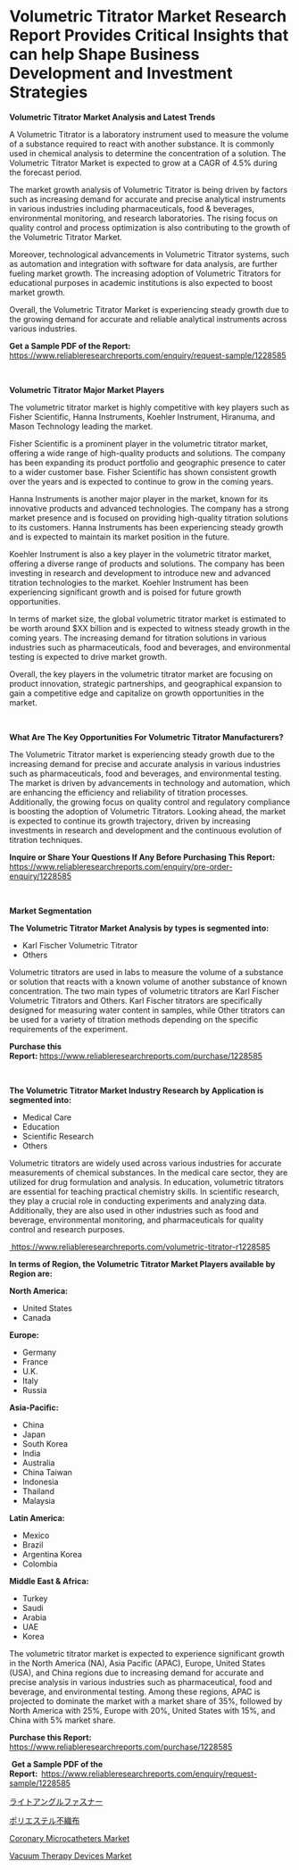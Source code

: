 <p><h1>Volumetric Titrator Market Research Report Provides Critical Insights that can help Shape Business Development and Investment Strategies</h1></p><p><strong>Volumetric Titrator Market Analysis and Latest Trends</strong></p>
<p><p>A Volumetric Titrator is a laboratory instrument used to measure the volume of a substance required to react with another substance. It is commonly used in chemical analysis to determine the concentration of a solution. The Volumetric Titrator Market is expected to grow at a CAGR of 4.5% during the forecast period. </p><p>The market growth analysis of Volumetric Titrator is being driven by factors such as increasing demand for accurate and precise analytical instruments in various industries including pharmaceuticals, food & beverages, environmental monitoring, and research laboratories. The rising focus on quality control and process optimization is also contributing to the growth of the Volumetric Titrator Market.</p><p>Moreover, technological advancements in Volumetric Titrator systems, such as automation and integration with software for data analysis, are further fueling market growth. The increasing adoption of Volumetric Titrators for educational purposes in academic institutions is also expected to boost market growth.</p><p>Overall, the Volumetric Titrator Market is experiencing steady growth due to the growing demand for accurate and reliable analytical instruments across various industries.</p></p>
<p><strong>Get a Sample PDF of the Report:&nbsp;</strong> <a href="https://www.reliableresearchreports.com/enquiry/request-sample/1228585">https://www.reliableresearchreports.com/enquiry/request-sample/1228585</a></p>
<p>&nbsp;</p>
<p><strong>Volumetric Titrator Major Market Players</strong></p>
<p><p>The volumetric titrator market is highly competitive with key players such as Fisher Scientific, Hanna Instruments, Koehler Instrument, Hiranuma, and Mason Technology leading the market. </p><p>Fisher Scientific is a prominent player in the volumetric titrator market, offering a wide range of high-quality products and solutions. The company has been expanding its product portfolio and geographic presence to cater to a wider customer base. Fisher Scientific has shown consistent growth over the years and is expected to continue to grow in the coming years.</p><p>Hanna Instruments is another major player in the market, known for its innovative products and advanced technologies. The company has a strong market presence and is focused on providing high-quality titration solutions to its customers. Hanna Instruments has been experiencing steady growth and is expected to maintain its market position in the future.</p><p>Koehler Instrument is also a key player in the volumetric titrator market, offering a diverse range of products and solutions. The company has been investing in research and development to introduce new and advanced titration technologies to the market. Koehler Instrument has been experiencing significant growth and is poised for future growth opportunities.</p><p>In terms of market size, the global volumetric titrator market is estimated to be worth around $XX billion and is expected to witness steady growth in the coming years. The increasing demand for titration solutions in various industries such as pharmaceuticals, food and beverages, and environmental testing is expected to drive market growth.</p><p>Overall, the key players in the volumetric titrator market are focusing on product innovation, strategic partnerships, and geographical expansion to gain a competitive edge and capitalize on growth opportunities in the market.</p></p>
<p>&nbsp;</p>
<p><strong>What Are The Key Opportunities For Volumetric Titrator Manufacturers?</strong></p>
<p><p>The Volumetric Titrator market is experiencing steady growth due to the increasing demand for precise and accurate analysis in various industries such as pharmaceuticals, food and beverages, and environmental testing. The market is driven by advancements in technology and automation, which are enhancing the efficiency and reliability of titration processes. Additionally, the growing focus on quality control and regulatory compliance is boosting the adoption of Volumetric Titrators. Looking ahead, the market is expected to continue its growth trajectory, driven by increasing investments in research and development and the continuous evolution of titration techniques.</p></p>
<p><strong>Inquire or Share Your Questions If Any Before Purchasing This Report:</strong> <a href="https://www.reliableresearchreports.com/enquiry/pre-order-enquiry/1228585">https://www.reliableresearchreports.com/enquiry/pre-order-enquiry/1228585</a></p>
<p>&nbsp;</p>
<p><strong>Market Segmentation</strong></p>
<p><strong>The Volumetric Titrator Market Analysis by types is segmented into:</strong></p>
<p><ul><li>Karl Fischer Volumetric Titrator</li><li>Others</li></ul></p>
<p><p>Volumetric titrators are used in labs to measure the volume of a substance or solution that reacts with a known volume of another substance of known concentration. The two main types of volumetric titrators are Karl Fischer Volumetric Titrators and Others. Karl Fischer titrators are specifically designed for measuring water content in samples, while Other titrators can be used for a variety of titration methods depending on the specific requirements of the experiment.</p></p>
<p><strong>Purchase this Report:&nbsp;</strong><a href="https://www.reliableresearchreports.com/purchase/1228585">https://www.reliableresearchreports.com/purchase/1228585</a></p>
<p>&nbsp;</p>
<p><strong>The Volumetric Titrator Market Industry Research by Application is segmented into:</strong></p>
<p><ul><li>Medical Care</li><li>Education</li><li>Scientific Research</li><li>Others</li></ul></p>
<p><p>Volumetric titrators are widely used across various industries for accurate measurements of chemical substances. In the medical care sector, they are utilized for drug formulation and analysis. In education, volumetric titrators are essential for teaching practical chemistry skills. In scientific research, they play a crucial role in conducting experiments and analyzing data. Additionally, they are also used in other industries such as food and beverage, environmental monitoring, and pharmaceuticals for quality control and research purposes.</p></p>
<p><a href="https://www.reliableresearchreports.com/volumetric-titrator-r1228585">&nbsp;https://www.reliableresearchreports.com/volumetric-titrator-r1228585</a></p>
<p><strong>In terms of Region, the Volumetric Titrator Market Players available by Region are:</strong></p>
<p>
    <p> <strong> North America: </strong>
        <ul>
            <li>United States</li>
            <li>Canada</li>
        </ul>
        </p> 
    <p> <strong> Europe: </strong>
        <ul>
            <li>Germany</li>
            <li>France</li>
            <li>U.K.</li>
            <li>Italy</li>
            <li>Russia</li>
        </ul>
        </p> 
    <p> <strong> Asia-Pacific: </strong>
        <ul>
            <li>China</li>
            <li>Japan</li>
            <li>South Korea</li>
            <li>India</li>
            <li>Australia</li>
            <li>China Taiwan</li>
            <li>Indonesia</li>
            <li>Thailand</li>
            <li>Malaysia</li>
        </ul>
        </p> 
    <p> <strong> Latin America: </strong>
        <ul>
            <li>Mexico</li>
            <li>Brazil</li>
            <li>Argentina Korea</li>
            <li>Colombia</li>
        </ul>
        </p> 
    <p> <strong> Middle East & Africa: </strong>
        <ul>
            <li>Turkey</li>
            <li>Saudi</li>
            <li>Arabia</li>
            <li>UAE</li>
            <li>Korea</li>
        </ul>
    </p>
    </p>
<p><p>The volumetric titrator market is expected to experience significant growth in the North America (NA), Asia Pacific (APAC), Europe, United States (USA), and China regions due to increasing demand for accurate and precise analysis in various industries such as pharmaceutical, food and beverage, and environmental testing. Among these regions, APAC is projected to dominate the market with a market share of 35%, followed by North America with 25%, Europe with 20%, United States with 15%, and China with 5% market share.</p></p>
<p><strong>Purchase this Report: </strong><a href="https://www.reliableresearchreports.com/purchase/1228585">https://www.reliableresearchreports.com/purchase/1228585</a></p>
<p>&nbsp;<strong>Get a Sample PDF of the Report:&nbsp;&nbsp;</strong><a href="https://www.reliableresearchreports.com/enquiry/request-sample/1228585">https://www.reliableresearchreports.com/enquiry/request-sample/1228585</a></p>
<p><strong></strong></p>
<p><p><a href="https://github.com/CloydAbbott2023/Market-Research-Report-List-1/blob/main/618813630575.md">ライトアングルファスナー</a></p><p><a href="https://github.com/oqoeusbvpadwjs08/Market-Research-Report-List-1/blob/main/792170430576.md">ポリエステル不織布</a></p><p><a href="https://www.linkedin.com/pulse/coronary-microcatheters-market-analysis-sze-forecasted-period-wmelc?trackingId=udtgE6qpc9h5LfxzBlQqmg%3D%3D">Coronary Microcatheters Market</a></p><p><a href="https://www.linkedin.com/pulse/vacuum-therapy-devices-market-comprehensive-assessment-type-o6gkc?trackingId=qVN3BJihJIbTGaNOmsEL%2Fw%3D%3D">Vacuum Therapy Devices Market</a></p></p>